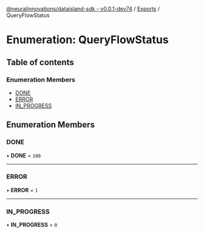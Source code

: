 [@neuralinnovations/dataisland-sdk - v0.0.1-dev74](../../README.md) / [Exports](../modules.md) / QueryFlowStatus

# Enumeration: QueryFlowStatus

## Table of contents

### Enumeration Members

- [DONE](QueryFlowStatus.md#done)
- [ERROR](QueryFlowStatus.md#error)
- [IN\_PROGRESS](QueryFlowStatus.md#in_progress)

## Enumeration Members

### DONE

• **DONE** = ``100``

___

### ERROR

• **ERROR** = ``1``

___

### IN\_PROGRESS

• **IN\_PROGRESS** = ``0``
